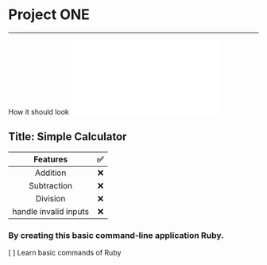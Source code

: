 # Project ONE
--------------
How it should look
![Project ONE Menu option preview.](/Users/sunnysun/Desktop/Playground/JJ/sushicat/img/P1_preview.pdf)

## Title: Simple Calculator

| Features | :white_check_mark: |
|   :---:  |               ---: |
| Addition | :x: |
| Subtraction | :x: |
| Division | :x: |
| handle invalid inputs | :x: |

### By creating this basic command-line application Ruby.
[ ] Learn basic commands of Ruby